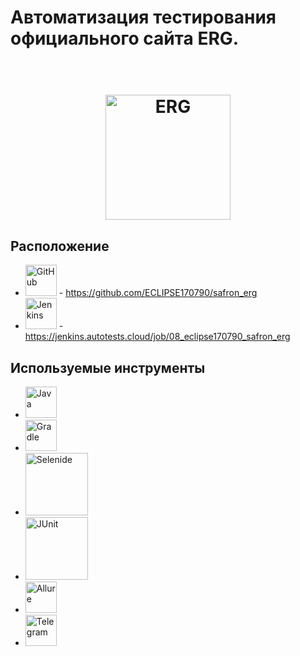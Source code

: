 # Автоматизация тестирования официального сайта ERG.


<h1 align="center">
  <br>
  <a href="https://erg.kz/ru"><img src="https://erg.kz/dist/img/mobile-logo.svg" alt="ERG" width="200"></a>
</h1>

## Расположение
* <a href="https://github.com/ECLIPSE170790/safron_erg/"><img src="C:\test\safron_erg\src\test\resources\img\GitHub.png" alt="GitHub" width="50"></a> - https://github.com/ECLIPSE170790/safron_erg
* <a href="https://jenkins.autotests.cloud/job/08_eclipse170790_safron_erg/"><img src="C:\test\safron_erg\src\test\resources\img\Jenkins.jpg" alt="Jenkins" width="50"></a> - https://jenkins.autotests.cloud/job/08_eclipse170790_safron_erg

## Используемые инструменты

* <img src="https://github.com/ECLIPSE170790/safron_erg/tree/main/src/test/resources/img/Java.png" alt="Java" width="50">
* <img src="https://github.com/ECLIPSE170790/safron_erg/tree/main/src/test/resources/img/Gradle.png" alt="Gradle" width="50">
* <img src="https://github.com/ECLIPSE170790/safron_erg/tree/main/src/test/resources/img/Selenide.png" alt="Selenide" width="100">
* <img src="https://github.com/ECLIPSE170790/safron_erg/tree/main/src/test/resources/img/JUnit.png" alt="JUnit" width="100">
* <img src="https://github.com/ECLIPSE170790/safron_erg/tree/main/src/test/resources/img/Allure.png" alt="Allure" width="50">
* <img src="https://github.com/ECLIPSE170790/safron_erg/tree/main/src/test/resources/img/Telegram.png" alt="Telegram" width="50">